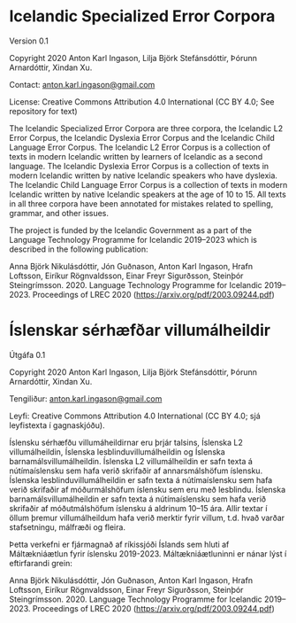 # Icelandic Specialized Error Corpora

Version 0.1

Copyright 2020 Anton Karl Ingason, Lilja Björk Stefánsdóttir, Þórunn Arnardóttir, Xindan Xu.

Contact: anton.karl.ingason@gmail.com

License: Creative Commons Attribution 4.0 International (CC BY 4.0; See repository for text)

The Icelandic Specialized Error Corpora are three corpora, the Icelandic L2 Error Corpus, the Icelandic Dyslexia Error Corpus and the Icelandic Child Language Error Corpus. The Icelandic L2 Error Corpus is a collection of texts in modern Icelandic written by learners of Icelandic as a second language. The Icelandic Dyslexia Error Corpus is a collection of texts in modern Icelandic written by native Icelandic speakers who have dyslexia. The Icelandic Child Language Error Corpus is a collection of texts in modern Icelandic written by native Icelandic speakers at the age of 10 to 15. All texts in all three corpora have been annotated for mistakes related to spelling, grammar, and other issues.

The project is funded by the Icelandic Government as a part of the Language Technology Programme for Icelandic 2019–2023 which is described in the following publication: 

Anna Björk Nikulásdóttir, Jón Guðnason, Anton Karl Ingason, Hrafn Loftsson, Eiríkur Rögnvaldsson, Einar Freyr Sigurðsson, Steinþór Steingrímsson. 2020. Language Technology Programme for Icelandic 2019–2023. Proceedings of LREC 2020 (https://arxiv.org/pdf/2003.09244.pdf)

# Íslenskar sérhæfðar villumálheildir

Útgáfa 0.1

Copyright 2020 Anton Karl Ingason, Lilja Björk Stefánsdóttir, Þórunn Arnardóttir, Xindan Xu.

Tengiliður: anton.karl.ingason@gmail.com

Leyfi: Creative Commons Attribution 4.0 International (CC BY 4.0; sjá leyfistexta í gagnaskjóðu).

Íslensku sérhæfðu villumáheildirnar eru þrjár talsins, Íslenska L2 villumálheildin, Íslenska lesblinduvillumálheildin og Íslenska barnamálsvillumálheildin. Íslenska L2 villumálheildin er safn texta á nútímaíslensku sem hafa verið skrifaðir af annarsmálshöfum íslensku. Íslenska lesblinduvillumálheildin er safn texta á nútímaíslensku sem hafa verið skrifaðir af móðurmálshöfum íslensku sem eru með lesblindu. Íslenska barnamálsvillumálheildin er safn texta á nútímaíslensku sem hafa verið skrifaðir af móðutmálshöfum íslensku á aldrinum 10–15 ára. Allir textar í öllum þremur villumálheildum hafa verið merktir fyrir villum, t.d. hvað varðar stafsetningu, málfræði og fleira.

Þetta verkefni er fjármagnað af ríkissjóði Íslands sem hluti af Máltækniáætlun fyrir íslensku 2019-2023. Máltækniáætluninni er nánar lýst í eftirfarandi grein:

Anna Björk Nikulásdóttir, Jón Guðnason, Anton Karl Ingason, Hrafn Loftsson, Eiríkur Rögnvaldsson, Einar Freyr Sigurðsson, Steinþór Steingrímsson. 2020. Language Technology Programme for Icelandic 2019–2023. Proceedings of LREC 2020 (https://arxiv.org/pdf/2003.09244.pdf)
